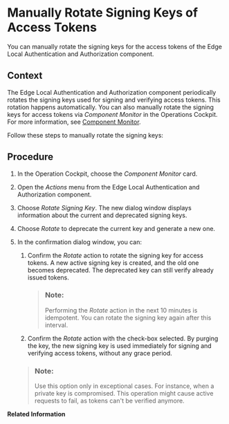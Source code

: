 <!-- loio0e38815915554144ba19e13155d02a6b -->

# Manually Rotate Signing Keys of Access Tokens

You can manually rotate the signing keys for the access tokens of the Edge Local Authentication and Authorization component.



<a name="loio0e38815915554144ba19e13155d02a6b__context_djk_m33_1fc"/>

## Context

The Edge Local Authentication and Authorization component periodically rotates the signing keys used for signing and verifying access tokens. This rotation happens automatically. You can also manually rotate the signing keys for access tokens via *Component Monitor* in the Operations Cockpit. For more information, see [Component Monitor](../component-monitor-49f487e.md).

Follow these steps to manually rotate the signing keys:



## Procedure

1.  In the Operation Cockpit, choose the *Component Monitor* card.

2.  Open the *Actions* menu from the Edge Local Authentication and Authorization component.

3.  Choose *Rotate Signing Key*. The new dialog window displays information about the current and deprecated signing keys.

4.  Choose *Rotate* to deprecate the current key and generate a new one.

5.  In the confirmation dialog window, you can:

    1.  Confirm the *Rotate* action to rotate the signing key for access tokens. A new active signing key is created, and the old one becomes deprecated. The deprecated key can still verify already issued tokens.

        > ### Note:  
        > Performing the *Rotate* action in the next 10 minutes is idempotent. You can rotate the signing key again after this interval.

    2.  Confirm the *Rotate* action with the check-box selected. By purging the key, the new signing key is used immediately for signing and verifying access tokens, without any grace period.


    > ### Note:  
    > Use this option only in exceptional cases. For instance, when a private key is compromised. This operation might cause active requests to fail, as tokens can't be verified anymore.


**Related Information**  


 <?sap-ot O2O class="- topic/link " href="8cb10332523e4a2a85b4204701a26a43.xml" text="" desc="" xtrc="link:1" xtrf="file:/home/builder/src/dita-all/slu1713332208086/loiocc0ab4c7365e43bbbee9eae27deb32da_en-US/src/content/localization/en-us/0e38815915554144ba19e13155d02a6b.xml" output-class="" outputTopicFile="file:/home/builder/tp.net.sf.dita-ot/2.3/plugins/com.elovirta.dita.markdown_1.3.0/xsl/dita2markdownImpl.xsl" ?> 

